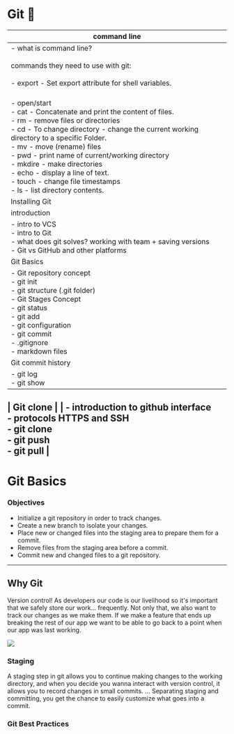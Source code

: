 # Git 👾

| command line                                                                                                                                                                                                                                                               |
| -------------------------------------------------------------------------------------------------------------------------------------------------------------------------------------------------------------------------------------------------------------------------- |
| - what is command line? <br><br>commands they need to use with git:<br><br>- export - Set export attribute for shell variables.
  <br>- open/start <br>- cat - Concatenate and print the content of files.<br>- rm - remove files or directories <br>- cd - To change directory - change the current working directory to a specific Folder. <br>- mv - move (rename) files <br>- pwd - print name of current/working directory <br>- mkdire - make directories <br>- echo - display a line of text. <br>- touch - change file timestamps <br>- ls - list directory contents.                                                                                    |
| Installing Git                                                                                                                                                                                                                                                             |
| introduction                                                                                                                                                                                                                                                               |
| - intro to VCS<br>- intro to Git <br>- what does git solves? working with team + saving versions<br>- Git vs GitHub and other platforms                                                                                                                                    |
| Git Basics                                                                                                                                                                                                                                                                 |
| - Git repository concept<br>- git init <br>- git structure (.git folder)<br>- Git Stages Concept<br>- git status<br>- git add <br>- git configuration<br>- git commit <br>- .gitignore<br>- markdown files                                                                 |
| Git commit history                                                                                                                                                                                                                                                         |
| - git log <br>- git show                                                                                                                                                                                                                                                   |

| Git clone                                                                                                                                                                                                                                                                  |
| - introduction to github interface<br>- protocols HTTPS and SSH<br>- git clone <br>- git push<br>- git pull                                                                                                                                                                |
-----
# Git Basics

### Objectives
- Initialize a git repository in order to track changes.
- Create a new branch to isolate your changes.
- Place new or changed files into the staging area to prepare them for a commit.
- Remove files from the staging area before a commit.
- Commit new and changed files to a git repository.
----

## Why Git
Version control! As developers our code is our livelihood so it's important that we safely store our work... frequently. Not only that, we also want to track our changes as we make them. If we make a feature that ends up breaking the rest of our app we want to be able to go back to a point when our app was last working.

![](https://drive.google.com/u/0/uc?id=1CcZOA2elw3jnoDbvjzxSbv-dJ2jH23yk&export=download)



### Staging 
A staging step in git allows you to continue making changes to the working directory, and when you decide you wanna interact with version control, it allows you to record changes in small commits. ... Separating staging and committing, you get the chance to easily customize what goes into a commit.


### Git Best Practices



